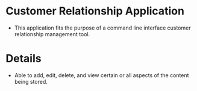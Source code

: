 # Customer Relationship Application

- This application fits the purpose of a command line interface customer relationship management tool.

# Details

- Able to add, edit, delete, and view certain or all aspects of the content being stored.
